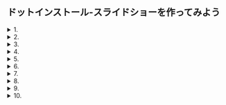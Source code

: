 ## ドットインストール-スライドショーを作ってみよう
<details>
  <summary>1. </summary>
  スライドショーを作ってみよう
  </details>
<details>
  <summary>2. </summary>
  画面のマークアップをしよう
</details>
<details>
  <summary>3. </summary>
  全体のスタイルを整えよう
</details>
<details>
  <summary>4. </summary>
  余計なスタイルをリセットしよう
</details>
<details>
  <summary>5. </summary>
  ナビゲーションのスタイルを整えよう
</details>
<details>
  <summary>6. </summary>
  サムネイルのスタイルを整えよう
</details>
<details>
  <summary>7. </summary>
  JavaScriptでメイン画像を表示しよう
</details>
<details>
  <summary>8. </summary>
  サムネイルを表示しよう
</details>
<details>
  <summary>9. </summary>
  メインの画像を切り替えよう
</details>
<details>
  <summary>10. </summary>
  currentクラスを移動させよう
</details>

<!-- 
11. 「次へ」ボタンを動作させよう
12. 「前へ」とPlayボタンを動作させよう
13. Pauseボタンを動作させよう -->